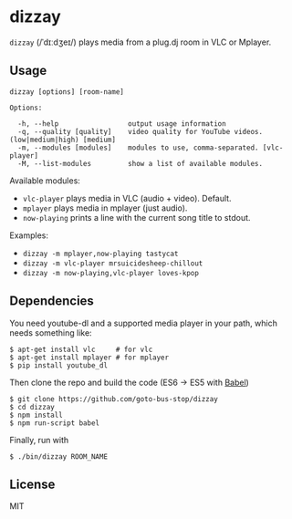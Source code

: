 dizzay
======

`dizzay` (/ˈdɪːdʒeɪ/) plays media from a plug.dj room in VLC or Mplayer.

## Usage

    dizzay [options] [room-name]

    Options:

      -h, --help                 output usage information
      -q, --quality [quality]    video quality for YouTube videos. (low|medium|high) [medium]
      -m, --modules [modules]    modules to use, comma-separated. [vlc-player]
      -M, --list-modules         show a list of available modules.

Available modules:

 * `vlc-player` plays media in VLC (audio + video). Default.
 * `mplayer` plays media in mplayer (just audio).
 * `now-playing` prints a line with the current song title to stdout.

Examples:

 * `dizzay -m mplayer,now-playing tastycat`
 * `dizzay -m vlc-player mrsuicidesheep-chillout`
 * `dizzay -m now-playing,vlc-player loves-kpop`

## Dependencies

You need youtube-dl and a supported media player in your path, which needs
something like:

```
$ apt-get install vlc     # for vlc
$ apt-get install mplayer # for mplayer
$ pip install youtube_dl
```

Then clone the repo and build the code (ES6 → ES5 with [Babel](https://babeljs.io))

```
$ git clone https://github.com/goto-bus-stop/dizzay
$ cd dizzay
$ npm install
$ npm run-script babel
```

Finally, run with

```
$ ./bin/dizzay ROOM_NAME
```

## License

MIT